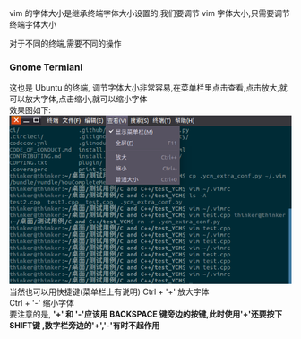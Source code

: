 vim 的字体大小是继承终端字体大小设置的,我们要调节 vim 字体大小,只需要调节终端字体大小

对于不同的终端,需要不同的操作
###  Gnome Termianl   
这也是 Ubuntu 的终端, 调节字体大小非常容易,在菜单栏里点击查看,点击放大,就可以放大字体,点击缩小,就可以缩小字体  
效果图如下:  
![](img/font-size.png) 
当然也可以用快捷键(菜单栏上有说明) 
Ctrl + '+' 放大字体  
Ctrl + '-' 缩小字体  
要注意的是, **'+' 和 '-'应该用 BACKSPACE 键旁边的按键,此时使用'+'还要按下 SHIFT键 ,数字栏旁边的'+','-'有时不起作用**
